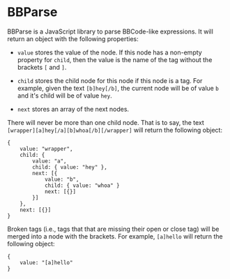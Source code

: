 # BBParse 

BBParse is a JavaScript library to parse BBCode-like expressions. It will return an object with the following properties:

- `value` stores the value of the node. If this node has a non-empty property for `child`, then the value is the name of the tag without the brackets `[` and `]`.

- `child` stores the child node for this node if this node is a tag. For example, given the text `[b]hey[/b]`, the current node will be of value `b` and it's child will be of value `hey`. 

- `next` stores an array of the next nodes. 

There will never be more than one child node. That is to say, the text `[wrapper][a]hey[/a][b]whoa[/b][/wrapper]` will return the following object:

```
{
	value: "wrapper",
	child: {
		value: "a",
		child: { value: "hey" },
		next: [{
			value: "b",
			child: { value: "whoa" }
			next: [{}]
		}]
	},
	next: [{}]
}
``` 

Broken tags (i.e., tags that that are missing their open or close tag) will be merged into a node with the brackets. For example, `[a]hello` will return the following object:

```
{ 
	value: "[a]hello"
}
```

